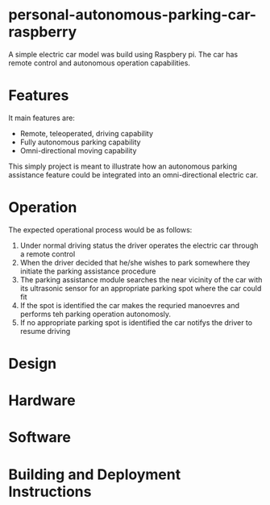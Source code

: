 # personal-autonomous-parking-car-raspberry
A simple electric car model was build using Raspbery pi. The car has remote control and autonomous operation capabilities. 


# Features
It main features are:
- Remote, teleoperated, driving capability
- Fully autonomous parking capability
- Omni-directional moving capability

This simply project is meant to illustrate how an autonomous parking assistance feature could be integrated into an omni-directional electric car.

# Operation
The expected operational process would be as follows:

1) Under normal driving status the driver operates the electric car through a remote control
2) When the driver decided that he/she wishes to park somewhere they initiate the parking assistance procedure
3) The parking assistance module searches the near vicinity of the car with its ultrasonic sensor for an appropriate parking spot where the car could fit
4) If the spot is identified the car makes the requried manoevres and performs teh parking operation autonomosly.
5) If no appropriate parking spot is identified the car notifys the driver to resume driving

# Design


# Hardware

# Software

# Building and Deployment Instructions

